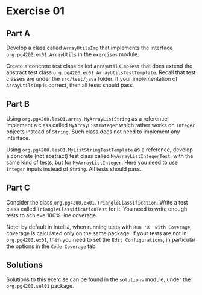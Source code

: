 # Exercise 01

## Part A

Develop a class called `ArrayUtilsImp` that
implements the interface `org.pg4200.ex01.ArrayUtils` in
the `exercises` module.

Create a concrete test class called `ArrayUtilsImpTest` that
does extend the abstract test class `org.pg4200.ex01.ArrayUtilsTestTemplate`.
Recall that test classes are under the `src/test/java` folder.
If your implementation of `ArrayUtilsImp` is correct,
then all tests should pass.


## Part B

Using `org.pg4200.les01.array.MyArrayListString` as a
reference, implement a class called  `MyArrayListInteger`
which rather works on `Integer` objects instead of `String`.
Such class does not need to implement any interface.

Using `org.pg4200.les01.MyListStringTestTemplate`
as a reference, develop a concrete (not abstract) test class
called `MyArrayListIntegerTest`, with the same kind
of tests, but for `MyArrayListInteger`. 
Here you need to use `Integer` inputs  instead of `String`. 
All tests should pass.


## Part C

Consider the class `org.pg4200.ex01.TriangleClassification`.
Write a test class called `TriangleClassificationTest` for it.
You need to write enough tests to achieve 100% line coverage.

Note: by default in IntelliJ, when running tests with 
`Run 'X' with Coverage`, coverage is calculated only on the
same package. If your tests are not in `org.pg4200.ex01`,
then you need to set the `Edit Configurations`, in particular
the options in the `Code Coverage` tab.

 

## Solutions

Solutions to this exercise can be found in the `solutions`
module, under the `org.pg4200.sol01` package.

